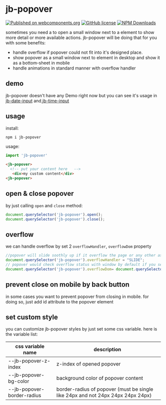 # jb-popover

[![Published on webcomponents.org](https://img.shields.io/badge/webcomponents.org-published-blue.svg)](https://www.webcomponents.org/element/jb-popover)
[![GitHub license](https://img.shields.io/badge/license-MIT-brightgreen.svg)](https://raw.githubusercontent.com/javadbat/jb-popover/main/LICENSE)
[![NPM Downloads](https://img.shields.io/npm/dw/jb-popover)](https://www.npmjs.com/package/jb-popover)

sometimes you need a to open a small window next to a element to show more detail or more available actions. jb-popover will be doing that for you with some benefits:

- handle overflow if popover could not fit into it's designed place.
- show popover as a small window next to element in desktop and show it as a bottom-sheet in mobile
- handle animations in standard manner with overflow handler

## demo

jb-popover doesn't have any Demo right now but you can see it's usage in [jb-date-input](https://javadbat.github.io/design-system/?path=/docs/components-form-elements-inputs-jbdateinput-) and[ jb-time-input](https://javadbat.github.io/design-system/?path=/docs/components-form-elements-inputs-jbtimeinput)

## usage

install:

```sh
npm i jb-popover
```
usage:

```js
import 'jb-popover'
```

```html
<jb-popover>
  <!-- put your content here   -->
   <div>my custom content</div>
<jb-popover>
```

## open & close popover

by just calling `open` and `close` method:

```javascript
document.querySelector('jb-popover').open();
document.querySelector('jb-popover').close();
```
<!-- in mobile view we close popover on back click and prevent real back click event -->
## overflow

we can handle overflow by set 2 `overflowHandler`, `overflowDom` property
```javascript
//popover will slide soothly up if it overflow the page or any other assigned container
document.querySelector('jb-popover').overflowHandler = "SLIDE";
// popover would check overflow status with window by default if you set overflowDom to any other DOM Element it will check overflow by it for example if ypu use it in a modal you can set it to modal dom. set this property is optional
document.querySelector('jb-popover').overflowDom= document.querySelector('jb-modal');
```

## prevent close on mobile by back button

in some cases you want to prevent popover from closing in mobile. for doing so, just add id attribute to the popover element

## set custom style

you can customize jb-popover styles by just set some css variable. here is the variable list:    

| css variable name                       | description                                                                     |
| -------------                           | -------------                                                                   |
| --jb-popover-z-index                    | z-index of opened popover                                                       |
| --jb-popover-bg-color                   | background color of popover content                                             |
| --jb-popover-border-radius              | border-radius of popover (must be single like 24px and not 24px 24px 24px 24px) |